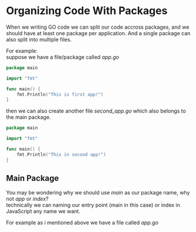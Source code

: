 # Organizing Code With Packages

When we writing GO code we can split our code accross packages, and we should have at least one package per application. And a single package can also split into multiple files.

For example:\
suppose we have a file/package called _app.go_

```go
package main

import "fmt"

func main() {
    fmt.Println("This is first app!")
}
```
then we can also create another file _second_app.go_ which also belongs to the main package.

```go
package main

import "fmt"

func main() {
    fmt.Println("This in second app!")
}
```

## Main Package
You may be wondering why we should use _main_ as our package name, why not _app_ or _index_?\
technically we can naming our entry point (main in this case) or index in JavaScript any name we want.

For example as i mentioned above we have a file called _app.go_
